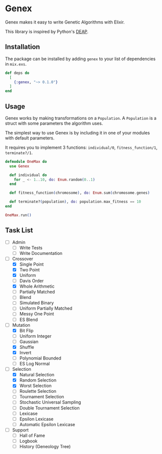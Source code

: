 # Genex

Genex makes it easy to write Genetic Algorithms with Elixir.

This library is inspired by Python's [DEAP](https://github.com/deap/deap).

## Installation

The package can be installed by adding `genex` to your list of dependencies in `mix.exs`.

```elixir
def deps do
  [
    {:genex, "~> 0.1.0"}
  ]
end
```

## Usage

Genex works by making transformations on a `Population`. A `Population` is a struct with some parameters the algorithm uses.

The simplest way to use Genex is by including it in one of your modules with default parameters.

It requires you to implement 3 functions: `individual/0`, `fitness_function/1`, `terminate?/1`. 

```elixir
defmodule OneMax do
  use Genex

  def individual do
    for _ <- 1..10, do: Enum.random(0..1)
  end

  def fitness_function(chromosome), do: Enum.sum(chromosome.genes)

  def terminate?(population), do: population.max_fitness == 10
end

OneMax.run()
```

## Task List
- [ ] Admin
    - [ ] Write Tests
    - [ ] Write Documentation
- [ ] Crossover
    - [x] Single Point
    - [x] Two Point
    - [x] Uniform
    - [ ] Davis Order
    - [x] Whole Arithmetic
    - [ ] Partially Matched
    - [ ] Blend
    - [ ] Simulated Binary
    - [ ] Uniform Partially Matched
    - [ ] Messy One Point
    - [ ] ES Blend
- [ ] Mutation
    - [x] Bit Flip
    - [ ] Uniform Integer
    - [ ] Gaussian
    - [x] Shuffle
    - [x] Invert
    - [ ] Polynomial Bounded
    - [ ] ES Log Normal
- [ ] Selection
    - [x] Natural Selection
    - [x] Random Selection
    - [x] Worst Selection
    - [ ] Roulette Selection
    - [ ] Tournament Selection
    - [ ] Stochastic Universal Sampling
    - [ ] Double Tournament Selection
    - [ ] Lexicase
    - [ ] Epsilon Lexicase
    - [ ] Automatic Epsilon Lexicase
- [ ] Support
    - [ ] Hall of Fame
    - [ ] Logbook
    - [ ] History (Geneology Tree)